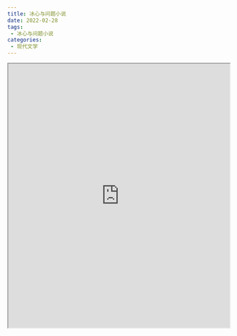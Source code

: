 ```yaml
---
title: 冰心与问题小说
date: 2022-02-28
tags:
 - 冰心与问题小说
categories:
 - 现代文学
---
```




<iframe src="https://study-doc.yourtools.icu/pdf/web/viewer.html?file=https://vkceyugu.cdn.bspapp.com/VKCEYUGU-e9075d72-0451-48df-afe1-d46932ae4554/67e9bf0a-753b-4eb6-81b8-5839fd9aba26.pdf" width="100%" height="600px"></iframe>
